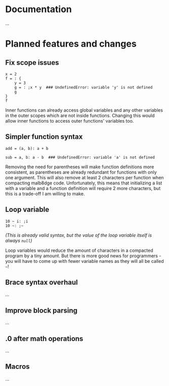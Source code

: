 # Documentation
...

# Planned features and changes
## Fix scope issues
```
x = 2
f = : {
    y = 3
    g = : ;x * y  ### UndefinedError: variable 'y' is not defined
    g
}
f
```
Inner functions can already access global variables and any other variables in the outer scopes which are not inside functions.
Changing this would allow inner functions to access outer functions' variables too.

## Simpler function syntax
```
add = (a, b): a + b

sub = a, b: a - b  ### UndefinedError: variable 'a' is not defined
```
Removing the need for parentheses will make function definitions more consistent, as parentheses are already redundant for functions with only one argument.
This will also remove at least 2 characters per function when compacting malb8dge code.
Unfortunately, this means that initializing a list with a variable and a function definition will require 2 more characters, but this is a trade-off I am willing to make.

## Loop variable
```
10 ~ i: ;i
10 ~: ;~
```
*(This is already valid syntax, but the value of the loop variable itself is always `null`)*

Loop variables would reduce the amount of characters in a compacted program by a tiny amount.
But there is more good news for programmers - you will have to come up with fewer variable names as they will all be called `~`!

## Brace syntax overhaul
...

## Improve block parsing
...

## .0 after math operations
...

## Macros
...
